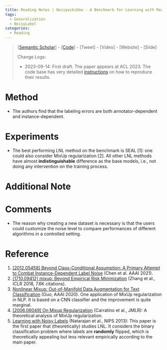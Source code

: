```yaml
---
title: Reading Notes | NoisywikiHow - A Benchmark for Learning with Real-world Noisy Labels in Natural Language Processing
tags:
  - Generalization
  - NoisyLabel
categories:
  - Reading
---
```


> [[Semantic Scholar](https://www.semanticscholar.org/paper/NoisywikiHow%3A-A-Benchmark-for-Learning-with-Noisy-Wu-Ding/35225d37ec210becb5af7c07a4b2af715f5b7e6c)] - [[Code](https://github.com/tangminji/NoisywikiHow)] - [Tweet] - [Video] - [Website] - [Slide]
>
> Change Logs:
>
> - 2023-09-14: First draft. The paper appears at ACL 2023. The code base has very detailed [instructions](https://github.com/tangminji/NoisywikiHow/blob/main/TORUN.md) on how to reproduce their results.

# Method

- The authors find that the labeling errors are both annotator-dependent and instance-dependent.

# Experiments

- The best performing LNL method on the benchmark is SEAL [1]: one could also consider MixUp regularization [2]. All other LNL methods have almost **indistinguishable** difference as the base models, i.e., not doing any intervention on the training process.

# Additional Note

# Comments

- The reason why creating a new dataset is necessary is that the users could customize the noise level to compare performances of different algorithms in a controlled setting. 

# Reference

1. [[2012.05458] Beyond Class-Conditional Assumption: A Primary Attempt to Combat Instance-Dependent Label Noise](https://arxiv.org/abs/2012.05458) (Chen et al. AAAI 2021).
2. [[1710.09412] mixup: Beyond Empirical Risk Minimization](https://arxiv.org/abs/1710.09412) (Zhang et al., ICLR 2018, 7.6K citations).
3. [Nonlinear Mixup: Out-of-Manifold Data Augmentation for Text Classification](https://ojs.aaai.org/index.php/AAAI/article/view/5822) (Guo, AAAI 2020). One application of MixUp regularization in NLP. It is based on a CNN classifier and the improvement is quite marginal.
4. [[2006.06049] On Mixup Regularization](https://arxiv.org/abs/2006.06049) (Carratino et al., JMLR): A theoretical analysis of MixUp regularization.
5. [Learning with Noisy Labels](https://proceedings.neurips.cc/paper_files/paper/2013/file/3871bd64012152bfb53fdf04b401193f-Paper.pdf) (Natarajan et al., NIPS 2013): This paper is the first paper that (theoretically) studies LNL. It considers the binary classification problem where labels are **randomly** flipped, which is theoretically appealing but less relevant empirically according to the main paper.
